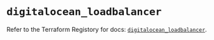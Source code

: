 # `digitalocean_loadbalancer`

Refer to the Terraform Registory for docs: [`digitalocean_loadbalancer`](https://registry.terraform.io/providers/digitalocean/digitalocean/2.29.0/docs/resources/loadbalancer).

